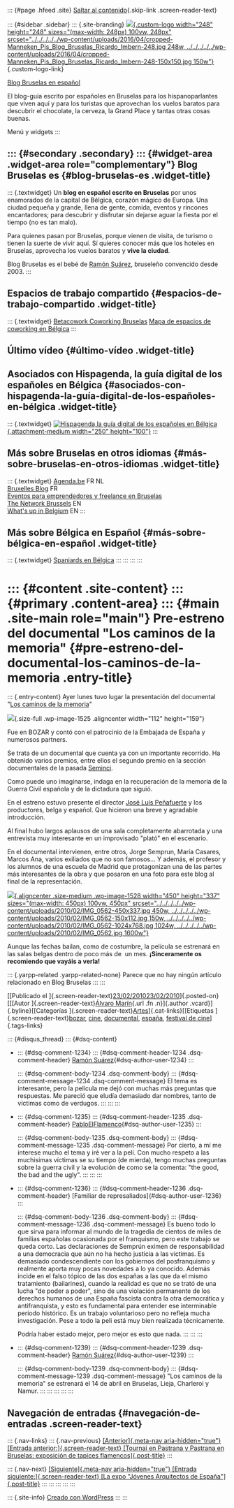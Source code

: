 ::: {#page .hfeed .site}
[Saltar al
contenido](../../../../../index.html?p=1526#content){.skip-link
.screen-reader-text}

::: {#sidebar .sidebar}
::: {.site-branding}
[![](../../../../../wp-content/uploads/2016/04/cropped-Manneken_Pis_Blog_Bruselas_Ricardo_Imbern-248.jpg){.custom-logo
width="248" height="248" sizes="(max-width: 248px) 100vw, 248px"
srcset="../../../../../wp-content/uploads/2016/04/cropped-Manneken_Pis_Blog_Bruselas_Ricardo_Imbern-248.jpg 248w, ../../../../../wp-content/uploads/2016/04/cropped-Manneken_Pis_Blog_Bruselas_Ricardo_Imbern-248-150x150.jpg 150w"}](../../../../../index.html){.custom-logo-link}

[Blog Bruselas en español](../../../../../index.html)

El blog-guía escrito por españoles en Bruselas para los hispanoparlantes
que viven aquí y para los turistas que aprovechan los vuelos baratos
para descubrir el chocolate, la cerveza, la Grand Place y tantas otras
cosas buenas.

Menú y widgets
:::

::: {#secondary .secondary}
::: {#widget-area .widget-area role="complementary"}
Blog Bruselas es {#blog-bruselas-es .widget-title}
----------------

::: {.textwidget}
Un **blog en español escrito en Bruselas** por unos enamorados de la
capital de Bélgica, corazón mágico de Europa. Una ciudad pequeña y
grande, llena de gente, comida, eventos y rincones encantadores; para
descubrir y disfrutar sin dejarse aguar la fiesta por el tiempo (no es
tan malo).

Para quienes pasan por Bruselas, porque vienen de visita, de turismo o
tienen la suerte de vivir aquí. Sí quieres conocer más que los hoteles
en Bruselas, aprovecha los vuelos baratos y **vive la ciudad**.

Blog Bruselas es el bebé de [Ramón Suárez](http://www.ramonsuarez.com),
bruseleño convencido desde 2003.
:::

Espacios de trabajo compartido {#espacios-de-trabajo-compartido .widget-title}
------------------------------

::: {.textwidget}
[Betacowork Coworking Bruselas](http://www.betacowork.com) [Mapa de
espacios de coworking en Bélgica](http://coworkingbelgium.com)
:::

Último vídeo {#último-vídeo .widget-title}
------------

Asociados con Hispagenda, la guía digital de los españoles en Bélgica {#asociados-con-hispagenda-la-guía-digital-de-los-españoles-en-bélgica .widget-title}
---------------------------------------------------------------------

::: {.textwidget}
[![Hispagenda,la guía digital de los españoles en
Bélgica](../../../../../wp-content/uploads/2010/04/Hispagenda-250px.gif "Hispagenda, la guía digital de los españoles en Bélgica"){.attachment-medium
width="250" height="100"}](http://www.hispagenda.com)
:::

Más sobre Bruselas en otros idiomas {#más-sobre-bruselas-en-otros-idiomas .widget-title}
-----------------------------------

::: {.textwidget}
[Agenda.be](http://www.agenda.be) FR NL\
[Bruxelles Blog](http://www.bxlblog.be/) FR\
[Eventos para emprendedores y freelance en
Bruselas](http://www.betacowork.com/events/)\
[The Network
Brussels](http://groups.yahoo.com/group/TheNetworkBrussels/) EN\
[What\'s up in Belgium](http://www.whatsupin.be/) EN
:::

Más sobre Bélgica en Español {#más-sobre-bélgica-en-español .widget-title}
----------------------------

::: {.textwidget}
[Spaniards en Bélgica](http://www.spaniards.es/paises/belgica)
:::
:::
:::
:::

::: {#content .site-content}
::: {#primary .content-area}
::: {#main .site-main role="main"}
Pre-estreno del documental "Los caminos de la memoria" {#pre-estreno-del-documental-los-caminos-de-la-memoria .entry-title}
======================================================

::: {.entry-content}
Ayer lunes tuvo lugar la presentación del documental "[Los caminos de la
memoria](http://www.lescheminsdelamemoire.com/Memoria2.html)"

![](../../../../../wp-content/uploads/2010/02/n118109326361_99541.jpg){.size-full
.wp-image-1525 .aligncenter width="112" height="159"}

Fue en BOZAR y contó con el patrocinio de la Embajada de España y
numerosos partners.

Se trata de un documental que cuenta ya con un importante recorrido. Ha
obtenido varios premios, entre ellos el segundo premio en la sección
documentales de la pasada
[Seminci](http://www.seminci.es/pelicula.php?id=27 " Festival de Valladolid").

Como puede uno imaginarse, indaga en la recuperación de la memoria de la
Guerra Civil española y de la dictadura que siguió.

En el estreno estuvo presente el director [José Luís
Peñafuerte](http://www.imdb.es/name/nm2154765/) y los productores, belga
y español. Que hicieron una breve y agradable introducción.

Al final hubo largos aplausos de una sala completamente abarrotada y una
entrevista muy interesante en un improvisado "plató" en el escenario.

En el documental intervienen, entre otros, Jorge Semprun, María Casares,
Marcos Ana, varios exiliados que no son famosos... Y además, el profesor
y los alumnos de una escuela de Madrid que protagonizan una de las
partes más interesantes de la obra y que posaron en una foto para este
blog al final de la representación.

[![](../../../../../wp-content/uploads/2010/02/IMG_0562-450x337.jpg){.aligncenter
.size-medium .wp-image-1528 width="450" height="337"
sizes="(max-width: 450px) 100vw, 450px"
srcset="../../../../../wp-content/uploads/2010/02/IMG_0562-450x337.jpg 450w, ../../../../../wp-content/uploads/2010/02/IMG_0562-150x112.jpg 150w, ../../../../../wp-content/uploads/2010/02/IMG_0562-1024x768.jpg 1024w, ../../../../../wp-content/uploads/2010/02/IMG_0562.jpg 1600w"}](http://www.blogbruselas.com/2010/02/pre-estreno-del-documental-los-caminos-de-la-memoria.html/img_0562)

Aunque las fechas bailan, como de costumbre, la película se estrenará en
las salas belgas dentro de poco más de  un mes. **¡Sinceramente os
recomiendo que vayáis a verla!**

::: {.yarpp-related .yarpp-related-none}
Parece que no hay ningún artículo relacionado en Blog Bruselas
:::
:::

[[Publicado el
]{.screen-reader-text}[23/02/201023/02/2010](../../../../../index.html?p=1526)]{.posted-on}[[[Autor
]{.screen-reader-text}[Álvaro
Marín](../../../../../index.html?author=4){.url .fn .n}]{.author
.vcard}]{.byline}[[Categorías
]{.screen-reader-text}[Artes](../../../../category/artes/index.html)]{.cat-links}[[Etiquetas
]{.screen-reader-text}[bozar](../../../../tag/bozar/index.html),
[cine](../../../../tag/cine/index.html),
[documental](../../../../tag/documental/index.html),
[españa](../../../../tag/espana/index.html), [festival de
cine](../../../../tag/festival-de-cine/index.html)]{.tags-links}

::: {#disqus_thread}
::: {#dsq-content}
-   ::: {#dsq-comment-1234}
    ::: {#dsq-comment-header-1234 .dsq-comment-header}
    [Ramón
    Suárez](http://twitter.com/ramonsuarez){#dsq-author-user-1234}
    :::

    ::: {#dsq-comment-body-1234 .dsq-comment-body}
    ::: {#dsq-comment-message-1234 .dsq-comment-message}
    El tema es interesante, pero la película me dejó con muchas más
    preguntas que respuestas. Me pareció que eludía demasiado dar
    nombres, tanto de víctimas como de verdugos.
    :::
    :::
    :::

-   ::: {#dsq-comment-1235}
    ::: {#dsq-comment-header-1235 .dsq-comment-header}
    [PabloElFlamenco](http://pabloelflamenco.blogspot.com/){#dsq-author-user-1235}
    :::

    ::: {#dsq-comment-body-1235 .dsq-comment-body}
    ::: {#dsq-comment-message-1235 .dsq-comment-message}
    Por cierto, a mí me interese mucho el tema y iré ver a la pelí. Con
    mucho respeto a las muchisimas víctimas se su tiempo (de mierda),
    tengo muchas preguntas sobre la guerra civil y la evolución de como
    se la comenta: "the good, the bad and the ugly".
    :::
    :::
    :::

-   ::: {#dsq-comment-1236}
    ::: {#dsq-comment-header-1236 .dsq-comment-header}
    [Familiar de represaliados]{#dsq-author-user-1236}
    :::

    ::: {#dsq-comment-body-1236 .dsq-comment-body}
    ::: {#dsq-comment-message-1236 .dsq-comment-message}
    Es bueno todo lo que sirva para informar al mundo de la tragedia de
    cientos de miles de familias españolas ocasionada por el franquismo,
    pero este trabajo se queda corto. Las declaraciones de Semprún
    eximen de responsabilidad a una democracia que aún no ha hecho
    justicia a las víctimas. Es demasiado condescendiente con los
    gobiernos del posfranquismo y realmente aporta muy pocas novedades a
    lo ya conocido. Además incide en el falso tópico de las dos españas
    a las que da el mismo tratamiento (bailarines), cuando la realidad
    es que no se trató de una lucha "de poder a poder", sino de una
    violación permanente de los derechos humanos de una España fascista
    contra la otra democrática y antifranquista, y esto es fundamental
    para entender ese interminable periodo histórico. Es un trabajo
    voluntarioso pero no refleja mucha investigación. Pese a todo la
    peli está muy bien realizada técnicamente.

    Podría haber estado mejor, pero mejor es esto que nada.
    :::
    :::
    :::

-   ::: {#dsq-comment-1239}
    ::: {#dsq-comment-header-1239 .dsq-comment-header}
    [Ramón
    Suárez](http://twitter.com/ramonsuarez){#dsq-author-user-1239}
    :::

    ::: {#dsq-comment-body-1239 .dsq-comment-body}
    ::: {#dsq-comment-message-1239 .dsq-comment-message}
    "Los caminos de la memoria" se estrenará el 14 de abril en Bruselas,
    Lieja, Charleroi y Namur.
    :::
    :::
    :::
:::
:::

Navegación de entradas {#navegación-de-entradas .screen-reader-text}
----------------------

::: {.nav-links}
::: {.nav-previous}
[[Anterior]{.meta-nav aria-hidden="true"} [Entrada
anterior:]{.screen-reader-text} [Tournai en Pastrana y Pastrana en
Bruselas: exposición de tapices
flamencos]{.post-title}](../../../../../index.html?p=1515)
:::

::: {.nav-next}
[[Siguiente]{.meta-nav aria-hidden="true"} [Entrada
siguiente:]{.screen-reader-text} [La expo "Jóvenes Arquitectos de
España"]{.post-title}](../../../../../index.html?p=1543)
:::
:::
:::
:::
:::

::: {.site-info}
[Creado con WordPress](https://es.wordpress.org/)
:::
:::
